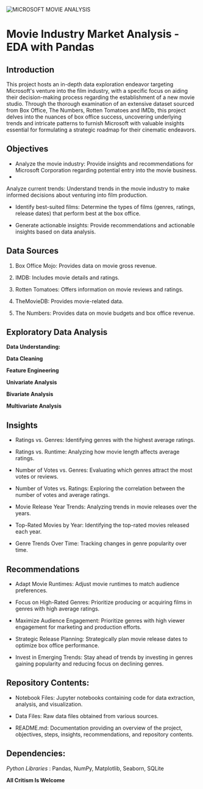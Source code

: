 ![MICROSOFT MOVIE ANALYSIS](microsoft.jpg)

# Movie Industry Market Analysis - EDA with Pandas

## Introduction

This project hosts an in-depth data exploration endeavor targeting Microsoft's venture into the film industry, with a specific focus on aiding their decision-making process regarding the establishment of a new movie studio. Through the thorough examination of an extensive dataset sourced from Box Office, The Numbers, Rotten Tomatoes and IMDb, this project delves into the nuances of box office success, uncovering underlying trends and intricate patterns to furnish Microsoft with valuable insights essential for formulating a strategic roadmap for their cinematic endeavors.

## Objectives

* Analyze the movie industry: Provide insights and recommendations for Microsoft Corporation regarding potential entry into the movie business.
* 
Analyze current trends: Understand trends in the movie industry to make informed decisions about venturing into film production.

* Identify best-suited films: Determine the types of films (genres, ratings, release dates) that perform best at the box office.

* Generate actionable insights: Provide recommendations and actionable insights based on data analysis.

## Data Sources

1. Box Office Mojo: Provides data on movie gross revenue.

2. IMDB: Includes movie details and ratings.

3. Rotten Tomatoes: Offers information on movie reviews and ratings.

4. TheMovieDB: Provides movie-related data.

5. The Numbers: Provides data on movie budgets and box office revenue.

## Exploratory Data Analysis

**Data Understanding:**

**Data Cleaning**

**Feature Engineering**

**Univariate Analysis**

**Bivariate Analysis**

**Multivariate Analysis**

## Insights
* Ratings vs. Genres: Identifying genres with the highest average ratings.

* Ratings vs. Runtime: Analyzing how movie length affects average ratings.

* Number of Votes vs. Genres: Evaluating which genres attract the most votes or reviews.

* Number of Votes vs. Ratings: Exploring the correlation between the number of votes and average ratings.

* Movie Release Year Trends: Analyzing trends in movie releases over the years.

* Top-Rated Movies by Year: Identifying the top-rated movies released each year.

* Genre Trends Over Time: Tracking changes in genre popularity over time.

## Recommendations

* Adapt Movie Runtimes: Adjust movie runtimes to match audience preferences.

* Focus on High-Rated Genres: Prioritize producing or acquiring films in genres with high average ratings.

* Maximize Audience Engagement: Prioritize genres with high viewer engagement for marketing and production efforts.
* Strategic Release Planning: Strategically plan movie release dates to optimize box office performance.
* Invest in Emerging Trends: Stay ahead of trends by investing in genres gaining popularity and reducing focus on declining genres.

## Repository Contents:
* Notebook Files: Jupyter notebooks containing code for data extraction, analysis, and visualization.

* Data Files: Raw data files obtained from various sources.
* README.md: Documentation providing an overview of the project, objectives, steps, insights, recommendations, and repository contents.

## Dependencies:

_Python Libraries_ : Pandas, NumPy, Matplotlib, Seaborn, SQLite

**All Critism Is Welcome**
